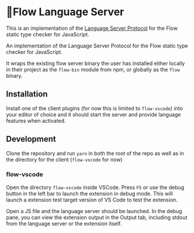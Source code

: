 # Flow Language Server
This is an implementation of the [Language Server Protocol](https://github.com/Microsoft/language-server-protocol/) for the Flow static type checker for JavaScript.

An implementation of the Language Server Protocol for the Flow static type checker for JavaScript.


It wraps the existing flow server binary the user has installed either locally in their project as the `flow-bin` module from npm, or globally as the `flow` binary.

## Installation
Install one of the client plugins (for now this is limited to `flow-vscode`) into your editor of choice and it should start the server and provide language features when activated.

## Development
Clone the repository and run `yarn` in both the root of the repo as well as in the directory for the client (`flow-vscode` for now)

### flow-vscode
Open the directory `flow-vscode` inside VSCode. Press `F5` or use the debug button in the left bar to launch the extension in debug mode. This will launch a extension test target version of VS Code to test the extension. 

Open a JS file and the language server should be launched. In the debug pane, you can view the extension output in the Output tab, including stdout from the language server or the extension itself.
